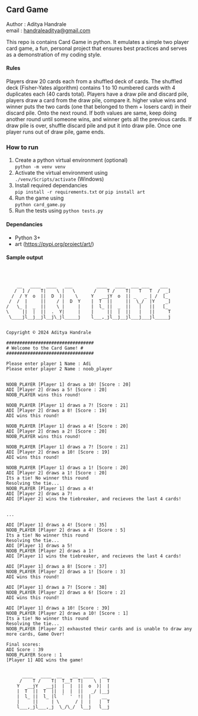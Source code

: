 ## Card Game 
Author : Aditya Handrale  
email : handraleaditya@gmail.com 

This repo is contains Card Game in python. It emulates a simple two player card game, a fun, personal project that ensures best practices and serves as a demonstration of my coding style.

#### Rules
Players draw 20 cards each from a shuffled deck of cards. The shuffled deck (Fisher-Yates algorithm) contains 1 to 10 numbered cards with 4 duplicates each (40 cards total).
Players have a draw pile and discard pile, players draw a card from the draw pile, compare it.
higher value wins and winner puts the two cards (one that belonged to them + losers card) in their discard pile. Onto the next round.
If both values are same, keep doing another round until someone wins, and winner gets all the previous cards. 
If draw pile is over, shuffle discard pile and put it into draw pile. Once one player runs out of draw pile, game ends.  

### How to run
1. Create a python virtual environment (optional)  
`python -m venv venv`
2. Activate the virtual environment using  
`./venv/Scripts/activate` (Windows)
3. Install required dependancies  
`pip install -r requirements.txt` or `pip install art`
4. Run the game using   
`python card_game.py`
5. Run the tests using
`python tests.py`  

#### Dependancies
- Python 3+
- art (https://pypi.org/project/art/)

#### Sample output

```



    __   ____  ____   ___         ____   ____  ___ ___    ___
   /  ] /    T|    \ |   \       /    T /    T|   T   T  /  _]
  /  / Y  o  ||  D  )|    \     Y   __jY  o  || _   _ | /  [_
 /  /  |     ||    / |  D  Y    |  T  ||     ||  \_/  |Y    _]
/   \_ |  _  ||    \ |     |    |  l_ ||  _  ||   |   ||   [_
\     ||  |  ||  .  Y|     |    |     ||  |  ||   |   ||     T
 \____jl__j__jl__j\_jl_____j    l___,_jl__j__jl___j___jl_____j


Copyright © 2024 Aditya Handrale

#################################
# Welcome to the Card Game! #
#################################

Please enter player 1 Name : Adi
Please enter player 2 Name : noob_player


NOOB_PLAYER [Player 1] draws a 10! [Score : 20]
ADI [Player 2] draws a 5! [Score : 20]
NOOB_PLAYER wins this round!

NOOB_PLAYER [Player 1] draws a 7! [Score : 21]
ADI [Player 2] draws a 8! [Score : 19]
ADI wins this round!

NOOB_PLAYER [Player 1] draws a 4! [Score : 20]
ADI [Player 2] draws a 2! [Score : 20]
NOOB_PLAYER wins this round!

NOOB_PLAYER [Player 1] draws a 7! [Score : 21]
ADI [Player 2] draws a 10! [Score : 19]
ADI wins this round!

NOOB_PLAYER [Player 1] draws a 1! [Score : 20]
ADI [Player 2] draws a 1! [Score : 20]
Its a tie! No winner this round
Resolving the tie...
NOOB_PLAYER [Player 1] draws a 4!
ADI [Player 2] draws a 7!
ADI [Player 2] wins the tiebreaker, and recieves the last 4 cards!


...

ADI [Player 1] draws a 4! [Score : 35]
NOOB_PLAYER [Player 2] draws a 4! [Score : 5]
Its a tie! No winner this round
Resolving the tie...
ADI [Player 1] draws a 5!
NOOB_PLAYER [Player 2] draws a 1!
ADI [Player 1] wins the tiebreaker, and recieves the last 4 cards!

ADI [Player 1] draws a 8! [Score : 37]
NOOB_PLAYER [Player 2] draws a 1! [Score : 3]
ADI wins this round!

ADI [Player 1] draws a 7! [Score : 38]
NOOB_PLAYER [Player 2] draws a 6! [Score : 2]
ADI wins this round!

ADI [Player 1] draws a 10! [Score : 39]
NOOB_PLAYER [Player 2] draws a 10! [Score : 1]
Its a tie! No winner this round
Resolving the tie...
NOOB_PLAYER [Player 2] exhausted their cards and is unable to draw any more cards, Game Over!

Final scores:
ADI Score : 39
NOOB_PLAYER Score : 1
[Player 1] ADI wins the game!


      ____   ____  __    __  ____   __
     /    T /    T|  T__T  T|    \ |  T
    Y   __jY   __j|  |  |  ||  o  )|  |
    |  T  ||  T  ||  |  |  ||   _/ |__j
    |  l_ ||  l_ |l  `  '  !|  |    __
    |     ||     | \      / |  |   |  T
    l___,_jl___,_j  \_/\_/  l__j   l__j


```
